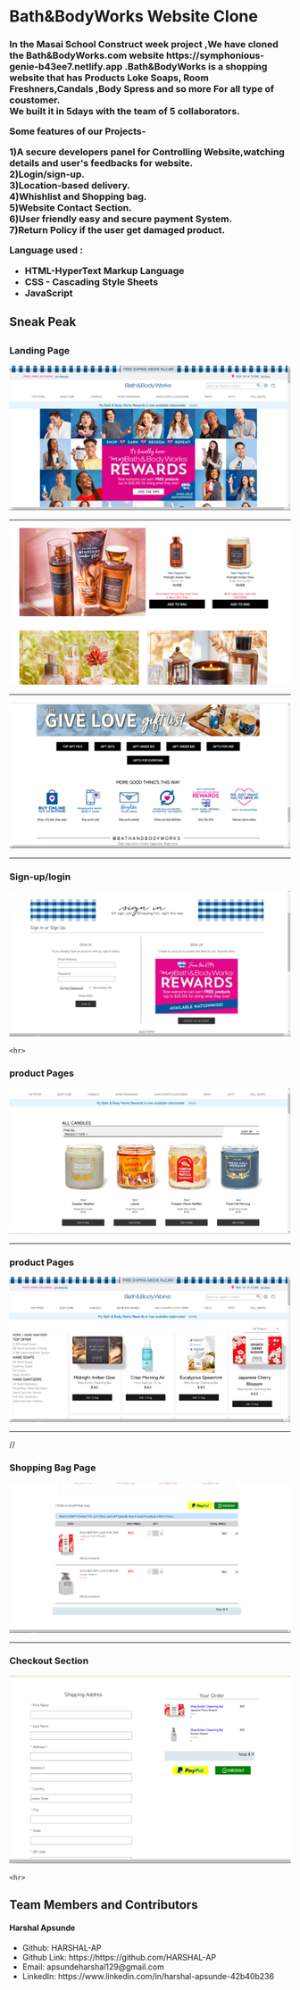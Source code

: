 <html>
  <h1>Bath&BodyWorks  Website Clone</h1>
  <h3>In the Masai School Construct week project ,We have cloned the Bath&BodyWorks.com website https://symphonious-genie-b43ee7.netlify.app  .Bath&BodyWorks is a shopping website that has Products Loke Soaps, Room Freshners,Candals ,Body Spress and so more For all type of coustomer.
    <br>  We built it in 5days with the team of 5 collaborators.</p>
   <p> Some features of our Projects-</p>
  <p> 1)A secure developers panel for Controlling Website,watching details and user's feedbacks for website.
    <br>2)Login/sign-up.
    <br>3)Location-based delivery.
    <br>4)Whishlist and Shopping bag.
    <br>5)Website Contact Section.
    <br>6)User friendly easy and secure payment System.
    <br>7)Return Policy if the user get damaged product.</p>
  <p>Language used :</P
  <p><ul><li>HTML-HyperText Markup Language</li>
  <li>CSS - Cascading Style Sheets</li>
  <li>JavaScript</li></ul><p>
  <h2>Sneak Peak<h2>
  <h3>Landing Page</h3>
  <img src="/imges/home page1.png"/>
      <hr>
  <img src="/imges/home2.png"/>
  <hr>
  <img src="/imges/home3.png"/>
    <hr>
  <h3>Sign-up/login</h3>
  <img src="/imges/login.png"/>
  
    <hr>
  <h3>product Pages</h3>
  <img src="/imges/Product page.png"/>
    <hr>
  <h3>product Pages</h3>
  <img src="/imges/Product page2.png"/>
    <hr>
    //
  <h3>Shopping Bag Page</h3>
  <img src="/imges/bag.png"/>
    <hr>
  <h3>Checkout Section</h3>
  <img src="/imges/checkoutpage.png"/>  

    <hr>
  <h2>Team Members and Contributors</h2>
  


  <h4>Harshal Apsunde</h4>
    <ul><li>Github: HARSHAL-AP</li>
      <li>Github Link: https://https://github.com/HARSHAL-AP</li>
      <li>Email: apsundeharshal129@gmail.com</li>
      <li>LinkedIn: https://www.linkedin.com/in/harshal-apsunde-42b40b236</li></ul>
  </html>
